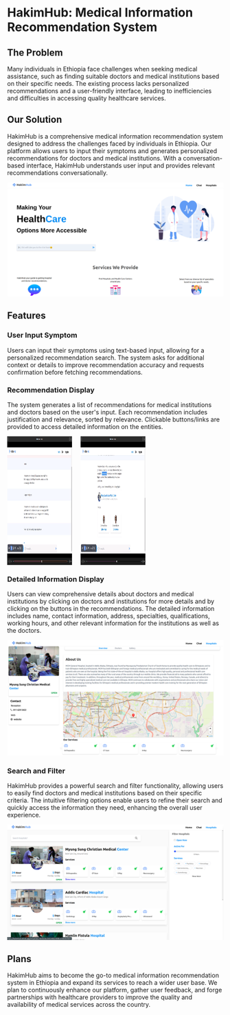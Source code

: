 # HakimHub: Medical Information Recommendation System

## The Problem

Many individuals in Ethiopia face challenges when seeking medical assistance, such as finding suitable doctors and medical institutions based on their specific needs. The existing process lacks personalized recommendations and a user-friendly interface, leading to inefficiencies and difficulties in accessing quality healthcare services.

## Our Solution

HakimHub is a comprehensive medical information recommendation system designed to address the challenges faced by individuals in Ethiopia. Our platform allows users to input their symptoms and generates personalized recommendations for doctors and medical institutions. With a conversation-based interface, HakimHub understands user input and provides relevant recommendations conversationally.

![Home Page](client-web/public/assets/homepage1.png)
## Features

### User Input Symptom

Users can input their symptoms using text-based input, allowing for a personalized recommendation search. The system asks for additional context or details to improve recommendation accuracy and requests confirmation before fetching recommendations.

### Recommendation Display

The system generates a list of recommendations for medical institutions and doctors based on the user's input. Each recommendation includes justification and relevance, sorted by relevance. Clickable buttons/links are provided to access detailed information on the entities.

<div style="display: flex; flex-direction: row;">
  <img src="client-web/public/assets/chatbot2.png" width="30%" height="300" alt="Chatbot" style="margin-right:20px;">
  <img src="client-web/public/assets/chatbot3.png" width="30%" height="300" alt="Chatbot">
</div>

### Detailed Information Display

Users can view comprehensive details about doctors and medical institutions by clicking on doctors and institutions for more details and by clicking on the buttons in the recommendations. The detailed information includes name, contact information, address, specialties, qualifications, working hours, and other relevant information for the institutions as well as the doctors.

![Hospital Detail 1](client-web/public/assets/hospitaldetail1.png)

### Search and Filter

HakimHub provides a powerful search and filter functionality, allowing users to easily find doctors and medical institutions based on their specific criteria. The intuitive filtering options enable users to refine their search and quickly access the information they need, enhancing the overall user experience.

![Hospitals](client-web/public/assets/hospitals.png)

## Plans

HakimHub aims to become the go-to medical information recommendation system in Ethiopia and expand its services to reach a wider user base. We plan to continuously enhance our platform, gather user feedback, and forge partnerships with healthcare providers to improve the quality and availability of medical services across the country.

